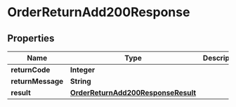 

# OrderReturnAdd200Response

## Properties

Name | Type | Description | Notes
------------ | ------------- | ------------- | -------------
**returnCode** | **Integer** |  |  [optional]
**returnMessage** | **String** |  |  [optional]
**result** | [**OrderReturnAdd200ResponseResult**](OrderReturnAdd200ResponseResult.md) |  |  [optional]




